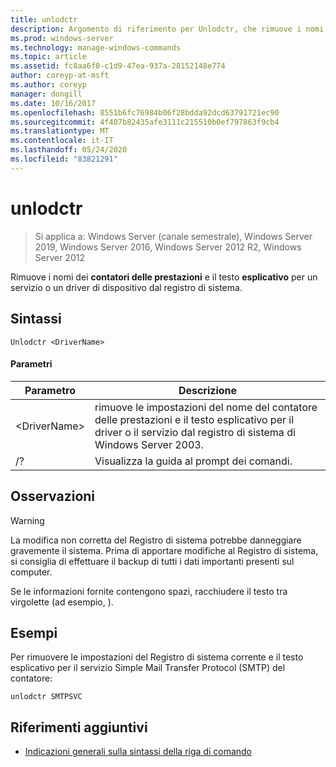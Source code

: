 ```yaml
---
title: unlodctr
description: Argomento di riferimento per Unlodctr, che rimuove i nomi dei contatori delle prestazioni e il testo esplicativo per un servizio o un driver di dispositivo dal registro di sistema
ms.prod: windows-server
ms.technology: manage-windows-commands
ms.topic: article
ms.assetid: fc8aa6f0-c1d9-47ea-937a-28152148e774
author: coreyp-at-msft
ms.author: coreyp
manager: dongill
ms.date: 10/16/2017
ms.openlocfilehash: 8551b6fc76984b06f28bdda92dcd63791721ec90
ms.sourcegitcommit: 4f407b82435afe3111c215510b0ef797863f9cb4
ms.translationtype: MT
ms.contentlocale: it-IT
ms.lasthandoff: 05/24/2020
ms.locfileid: "83821291"
---
```

# <a name="unlodctr"></a>unlodctr

> Si applica a: Windows Server (canale semestrale), Windows Server 2019, Windows Server 2016, Windows Server 2012 R2, Windows Server 2012

Rimuove i nomi dei **contatori delle prestazioni** e il testo **esplicativo** per un servizio o un driver di dispositivo dal registro di sistema.

## <a name="syntax"></a>Sintassi
```
Unlodctr <DriverName>
```
#### <a name="parameters"></a>Parametri
|Parametro|Descrizione|
|-------|--------|
|\<DriverName>|rimuove le impostazioni del nome del contatore delle prestazioni e il testo esplicativo per il driver o <DriverName> il servizio dal registro di sistema di Windows Server 2003.|
|/?|Visualizza la guida al prompt dei comandi.|

## <a name="remarks"></a>Osservazioni
> [!WARNING]
> La modifica non corretta del Registro di sistema potrebbe danneggiare gravemente il sistema. Prima di apportare modifiche al Registro di sistema, si consiglia di effettuare il backup di tutti i dati importanti presenti sul computer.

Se le informazioni fornite contengono spazi, racchiudere il testo tra virgolette (ad esempio, <DriverName> ).

## <a name="examples"></a>Esempi
Per rimuovere le impostazioni del Registro di sistema corrente e il testo esplicativo per il servizio Simple Mail Transfer Protocol (SMTP) del contatore:
```
unlodctr SMTPSVC
```
## <a name="additional-references"></a>Riferimenti aggiuntivi
- [Indicazioni generali sulla sintassi della riga di comando](command-line-syntax-key.md)


